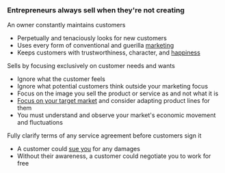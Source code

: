 
### Entrepreneurs always sell when they're not creating

An owner constantly maintains customers
- Perpetually and tenaciously looks for new customers
- Uses every form of conventional and guerilla [marketing](http://philosaccounting.com/a/the-colors-of-the-mind/)
- Keeps customers with trustworthiness, character, and [happiness](http://philosaccounting.com/a/how-to-be-happy/)

Sells by focusing exclusively on customer needs and wants
- Ignore what the customer feels
- Ignore what potential customers think outside your marketing focus
- Focus on the image you sell the product or service as and not what it is
- [Focus on your target market](http://philosaccounting.com/a/the-colors-of-the-mind/) and consider adapting product lines for them
- You must understand and observe your market's economic movement and fluctuations

Fully clarify terms of any service agreement before customers sign it
- A customer could [sue you](http://philosaccounting.com/a/how-to-stay-out-of-court/) for any damages
- Without their awareness, a customer could negotiate you to work for free
